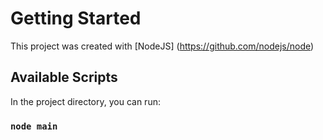 # Getting Started

This project was created with [NodeJS] (https://github.com/nodejs/node)

## Available Scripts

In the project directory, you can run:

### `node main`
